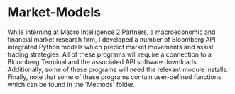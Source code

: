 # Market-Models
While interning at Macro Intelligence 2 Partners, a macroeconomic and financial market research firm, I developed a number of Bloomberg API integrated Python  models which predict market movements and assist trading strategies. All of these programs will require a connection to a Bloomberg Terminal and the associated API software downloads. Additionally, some of these programs will need the relevant module installs. Finally, note that some of these programs contain user-defined functions which can be found in the 'Methods' folder.
